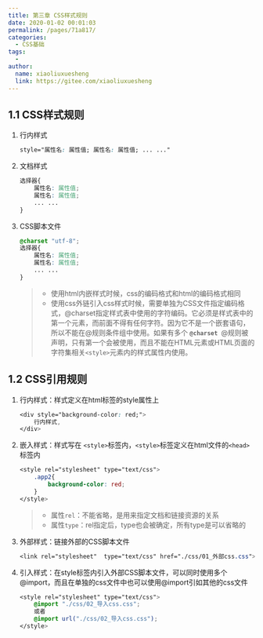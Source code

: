 ```yaml
---
title: 第三章 CSS样式规则
date: 2020-01-02 00:01:03
permalink: /pages/71a817/
categories:
  - CSS基础
tags:
  - 
author: 
  name: xiaoliuxuesheng
  link: https://gitee.com/xiaoliuxuesheng
---
```


## 1.1 CSS样式规则

1. 行内样式

   ```css
   style="属性名: 属性值; 属性名: 属性值; ... ..."
   ```

2. 文档样式

   ```css
   选择器{
       属性名: 属性值;
       属性名: 属性值;
       ... ...
   }
   ```

3. CSS脚本文件

   ```css
   @charset "utf-8";
   选择器{
       属性名: 属性值;
       属性名: 属性值;
       ... ...
   }
   ```

   > - 使用html内嵌样式时候，css的编码格式和html的编码格式相同
   > - 使用css外链引入css样式时候，需要单独为CSS文件指定编码格式，@charset指定样式表中使用的字符编码。它必须是样式表中的第一个元素，而前面不得有任何字符。因为它不是一个嵌套语句，所以不能在@规则条件组中使用。如果有多个 **`@charset `**@规则被声明，只有第一个会被使用，而且不能在HTML元素或HTML页面的字符集相关`<style>`元素内的样式属性内使用。

## 1.2 CSS引用规则

1. 行内样式：样式定义在html标签的style属性上

   ```css
   <div style="background-color: red;">
       行内样式,
   </div>
   ```

2. 嵌入样式：样式写在 `<style>`标签内，`<style>`标签定义在html文件的`<head>`标签内

   ```css
   <style rel="stylesheet" type="text/css">
       .app2{
           background-color: red;
       }
   </style>
   ```

   > - 属性`rel`：不能省略，是用来指定文档和链接资源的关系
   > - 属性`type`：rel指定后，type也会被确定，所有type是可以省略的

3. 外部样式：链接外部的CSS脚本文件

   ```css
   <link rel="stylesheet"  type="text/css" href="./css/01_外部css.css">
   ```

4. 引入样式：在style标签内引入外部CSS脚本文件，可以同时使用多个@import，而且在单独的css文件中也可以使用@import引如其他的css文件

   ```css
   <style rel="stylesheet" type="text/css">
       @import "./css/02_导入css.css";
       或者
       @import url("./css/02_导入css.css");
   </style>
   ```
